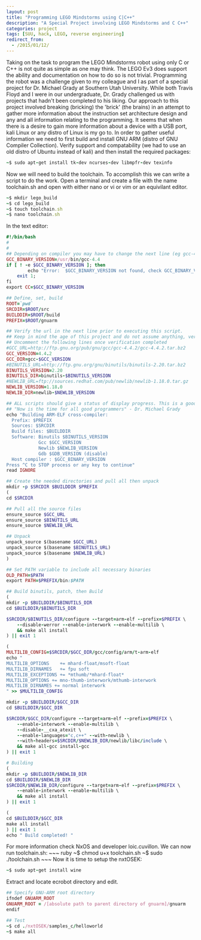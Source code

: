 ```yaml
---
layout: post
title: "Programming LEGO Mindstorms using C|C++"
description: "A Special Project involving LEGO Mindstorms and C C++"
categories: project
tags: [SUU, hack, LEGO, reverse engineering]
redirect_from:
  - /2015/01/12/
---
```

Taking on the task to program the LEGO Mindstorms robot using only C or C++ is not quite as simple as one may think. The LEGO Ev3 does support the ability and documentation on how to do so is not trivial. Programming the robot was a challenge given to my colleague and I as part of a special project for Dr. Michael Grady at Southern Utah University. While both Travis Floyd and I were in our undergraduate, Dr. Grady challenged us with projects that hadn't been completed to his liking.
Our approach to this project involved breaking (bricking) the 'brick' (the brains) in an attempt to gather more information about the instruction set architecture design and any and all information relating to the programming. It seems that when there is a desire to gain more information about a device with a USB port, kali Linux or any distro of Linux is my go to. In order to gather useful information we need to first build and install GNU ARM (distro of GNU Compiler Collection).
Verify support and compatability (we had to use an old distro of Ubuntu instead of kali) and then install the required packages:
~~~ ruby
~$ sudo apt-get install tk-dev ncurses-dev libmpfr-dev texinfo
~~~
Now we will need to build the toolchain. To accomplish this we can write a script to do the work. Open a terminal and create a file with the name toolchain.sh and open with either nano or vi or vim or an equivilant editor.
~~~ ruby
~$ mkdir lego_build
~$ cd lego_build
~$ touch toolchain.sh
~$ nano toolchain.sh
~~~
In the text editor:
~~~ ruby
#!/bin/bash
#
#
## Depending on compiler you may have to change the next line (eg gcc-4.4 to gcc-4.2)
GCC_BINARY_VERSION=/usr/bin/gcc-4.4
if [ ! -e $GCC_BINARY_VERSION ]; then
        echo "Error:  $GCC_BINARY_VERSION not found, check GCC_BINARY_VERSION in script ";
	exit 1;
fi
export CC=$GCC_BINARY_VERSION

## Define, set, build
ROOT=`pwd`
SRCDIR=$ROOT/src
BUILDDIR=$ROOT/build
PREFIX=$ROOT/gnuarm

## Verify the url in the next line prior to executing this script.
## Keep in mind the age of this project and do not assume anything, verify every line.
## Uncomment the following lines once verification completed
#GCC_URL=http://ftp.gnu.org/pub/gnu/gcc/gcc-4.4.2/gcc-4.4.2.tar.bz2
GCC_VERSION=4.4.2
GCC_DIR=gcc-$GCC_VERSION
#BINUTILS_URL=http://ftp.gnu.org/gnu/binutils/binutils-2.20.tar.bz2
BINUTILS_VERSION=2.20
BINUTILS_DIR=binutils-$BINUTILS_VERSION
#NEWLIB_URL=ftp://sources.redhat.com/pub/newlib/newlib-1.18.0.tar.gz
NEWLIB_VERSION=1.18.0
NEWLIB_DIR=newlib-$NEWLIB_VERSION

## ALL scripts should give a status of display progress. This is a good habit to develop
## "Now is the time for all good programmers" - Dr. Michael Grady
echo "Building ARM-ELF cross-compiler:
  Prefix: $PREFIX
  Sources: $SRCDIR
  Build files: $BUILDDIR
  Software: Binutils $BINUTILS_VERSION
            Gcc $GCC_VERSION
            Newlib $NEWLIB_VERSION
            Gdb $GDB_VERSION (disable)
  Host compiler : $GCC_BINARY_VERSION
Press ^C to STOP process or any key to continue"
read IGNORE

## Create the needed directories and pull all then unpack
mkdir -p $SRCDIR $BUILDDIR $PREFIX
(
cd $SRCDIR

## Pull all the source files
ensure_source $GCC_URL
ensure_source $BINUTILS_URL
ensure_source $NEWLIB_URL

## Unpack
unpack_source $(basename $GCC_URL)
unpack_source $(basename $BINUTILS_URL)
unpack_source $(basename $NEWLIB_URL)
)

## Set PATH variable to include all necessary binaries
OLD_PATH=$PATH
export PATH=$PREFIX/bin:$PATH

## Build binutils, patch, then Build
(
mkdir -p $BUILDDIR/$BINUTILS_DIR
cd $BUILDDIR/$BINUTILS_DIR

$SRCDIR/$BINUTILS_DIR/configure --target=arm-elf --prefix=$PREFIX \
    --disable-werror --enable-interwork --enable-multilib \
    && make all install
) || exit 1

(
MULTILIB_CONFIG=$SRCDIR/$GCC_DIR/gcc/config/arm/t-arm-elf
echo "
MULTILIB_OPTIONS    += mhard-float/msoft-float
MULTILIB_DIRNAMES   += fpu soft
MULTILIB_EXCEPTIONS += *mthumb/*mhard-float*
MULTILIB_OPTIONS += mno-thumb-interwork/mthumb-interwork
MULTILIB_DIRNAMES += normal interwork
" >> $MULTILIB_CONFIG

mkdir -p $BUILDDIR/$GCC_DIR
cd $BUILDDIR/$GCC_DIR

$SRCDIR/$GCC_DIR/configure --target=arm-elf --prefix=$PREFIX \
    --enable-interwork --enable-multilib \
    --disable-__cxa_atexit \
    --enable-languages="c,c++" --with-newlib \
    --with-headers=$SRCDIR/$NEWLIB_DIR/newlib/libc/include \
    && make all-gcc install-gcc
) || exit 1

# Building
(
mkdir -p $BUILDDIR/$NEWLIB_DIR
cd $BUILDDIR/$NEWLIB_DIR
$SRCDIR/$NEWLIB_DIR/configure --target=arm-elf --prefix=$PREFIX \
    --enable-interwork --enable-multilib \
    && make all install
) || exit 1

(
cd $BUILDDIR/$GCC_DIR
make all install
) || exit 1
echo " Build completed! "
~~~
For more information check NxOS and developer loic.cuvillon.
We can now run toolchain.sh: ~~~ ruby
                            ~$ chmod u+x toolchain.sh
                            ~$ sudo ./toolchain.sh
                            ~~~
Now it is time to setup the nxtOSEK:
~~~ ruby
~$ sudo apt-get install wine
~~~
Extract and locate ecrobot directory and edit.
~~~ ruby
## Specify GNU-ARM root directory
ifndef GNUARM_ROOT
GNUARM_ROOT = /[absolute path to parent directory of gnuarm]/gnuarm
endif

## Test
~$ cd ./nxtOSEK/samples_c/helloworld
~$ make all
~~~
